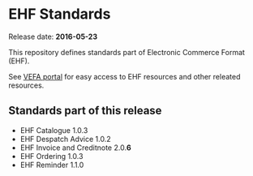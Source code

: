 # EHF Standards

Release date: **2016-05-23**

This repository defines standards part of Electronic Commerce Format (EHF).

See [VEFA portal](https://vefa.difi.no/) for easy access to EHF resources and other releated resources.


## Standards part of this release

* EHF Catalogue 1.0.3
* EHF Despatch Advice 1.0.2
* EHF Invoice and Creditnote 2.0.**6**
* EHF Ordering 1.0.3
* EHF Reminder 1.1.0
